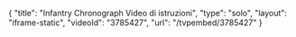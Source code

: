 {
    "title": "Infantry Chronograph Video di istruzioni",
    "type": "solo",
    "layout": "iframe-static",
    "videoId": "3785427",
    "url": "\/tvpembed\/3785427"
}